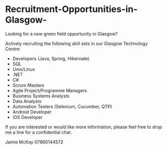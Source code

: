 Recruitment-Opportunities-in-Glasgow-
=====================================

Looking for a new green field opportunity in Glasgow?

Actively recruiting the following skill sets in our Glasgow Technology Centre:

* Developers (Java, Spring, Hibernate)
* SQL 
* Unix/Linux
* .NET
* C#
* Scrum Masters
* Agile Project/Programme Managers
* Business Systems Analysts
* Data Analysts
* Automation Testers (Selenium, Cucumber, QTP)
* Android Developer 
* iOS Developer

If you are interested or would like more information, please feel free to drop me a line for a confidential chat.

Jamie McKay 
07860144572
